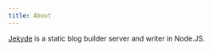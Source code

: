 ```yaml
---
title: About
---
```


[Jekyde](https://github.com/zohooo/jekyde) is a static blog builder server and writer in Node.JS.
